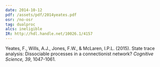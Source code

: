 ```yaml
---
date: 2014-10-12
pdf: /assets/pdf/2014yeates.pdf
osr: /no-osr
tag: dualproc
alcs: ineligible
IR: http://hdl.handle.net/10026.1/4157
---
```



Yeates, F., Wills, A.J., Jones, F.W., & McLaren, I.P.L. (2015). State trace analysis: Dissociable processes in a connectionist network? _Cognitive Science, 39_, 1047-1061. 
